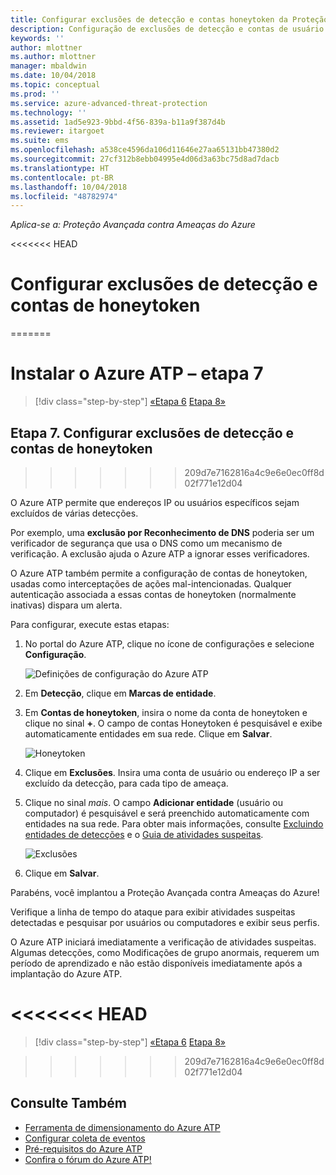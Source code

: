 ```yaml
---
title: Configurar exclusões de detecção e contas honeytoken da Proteção Avançada contra Ameaças do Azure | Microsoft Docs
description: Configuração de exclusões de detecção e contas de usuário honeytoken.
keywords: ''
author: mlottner
ms.author: mlottner
manager: mbaldwin
ms.date: 10/04/2018
ms.topic: conceptual
ms.prod: ''
ms.service: azure-advanced-threat-protection
ms.technology: ''
ms.assetid: 1ad5e923-9bbd-4f56-839a-b11a9f387d4b
ms.reviewer: itargoet
ms.suite: ems
ms.openlocfilehash: a538ce4596da106d11646e27aa65131bb47380d2
ms.sourcegitcommit: 27cf312b8ebb04995e4d06d3a63bc75d8ad7dacb
ms.translationtype: HT
ms.contentlocale: pt-BR
ms.lasthandoff: 10/04/2018
ms.locfileid: "48782974"
---
```

*Aplica-se a: Proteção Avançada contra Ameaças do Azure*


<<<<<<< HEAD
# <a name="configure-detection-exclusions-and-honeytoken-accounts"></a>Configurar exclusões de detecção e contas de honeytoken
=======

# <a name="install-azure-atp---step-7"></a>Instalar o Azure ATP – etapa 7

> [!div class="step-by-step"]
> [«Etapa 6](install-atp-step6-vpn.md)
> [Etapa 8»](install-atp-step8-samr.md)

## <a name="step-7-configure-detection-exclusions-and-honeytoken-accounts"></a>Etapa 7. Configurar exclusões de detecção e contas de honeytoken
>>>>>>> 209d7e7162816a4c9e6e0ec0ff8d02f771e12d04

O Azure ATP permite que endereços IP ou usuários específicos sejam excluídos de várias detecções. 

Por exemplo, uma **exclusão por Reconhecimento de DNS** poderia ser um verificador de segurança que usa o DNS como um mecanismo de verificação. A exclusão ajuda o Azure ATP a ignorar esses verificadores.  

O Azure ATP também permite a configuração de contas de honeytoken, usadas como interceptações de ações mal-intencionadas. Qualquer autenticação associada a essas contas de honeytoken (normalmente inativas) dispara um alerta.

Para configurar, execute estas etapas:

1.  No portal do Azure ATP, clique no ícone de configurações e selecione **Configuração**.

    ![Definições de configuração do Azure ATP](media/atp-config-menu.png)

2.  Em **Detecção**, clique em **Marcas de entidade**.

3. Em **Contas de honeytoken**, insira o nome da conta de honeytoken e clique no sinal **+**. O campo de contas Honeytoken é pesquisável e exibe automaticamente entidades em sua rede. Clique em **Salvar**.

   ![Honeytoken](media/honeytoken-sensitive.png)

4. Clique em **Exclusões**. Insira uma conta de usuário ou endereço IP a ser excluído da detecção, para cada tipo de ameaça. 
5. Clique no sinal *mais*. O campo **Adicionar entidade** (usuário ou computador) é pesquisável e será preenchido automaticamente com entidades na sua rede. Para obter mais informações, consulte [Excluindo entidades de detecções](excluding-entities-from-detections.md) e o [Guia de atividades suspeitas](suspicious-activity-guide.md).

   ![Exclusões](media/exclusions.png)

6.  Clique em **Salvar**.


Parabéns, você implantou a Proteção Avançada contra Ameaças do Azure!

Verifique a linha de tempo do ataque para exibir atividades suspeitas detectadas e pesquisar por usuários ou computadores e exibir seus perfis.

O Azure ATP iniciará imediatamente a verificação de atividades suspeitas. Algumas detecções, como Modificações de grupo anormais, requerem um período de aprendizado e não estão disponíveis imediatamente após a implantação do Azure ATP.


<a name="-head"></a><<<<<<< HEAD
=======

> [!div class="step-by-step"]
> [«Etapa 6](install-atp-step6-vpn.md)
> [Etapa 8»](install-atp-step8-samr.md)

>>>>>>> 209d7e7162816a4c9e6e0ec0ff8d02f771e12d04
## <a name="see-also"></a>Consulte Também
- [Ferramenta de dimensionamento do Azure ATP](http://aka.ms/aatpsizingtool)
- [Configurar coleta de eventos](configure-event-collection.md)
- [Pré-requisitos do Azure ATP](atp-prerequisites.md)
- [Confira o fórum do Azure ATP!](https://aka.ms/azureatpcommunity)
